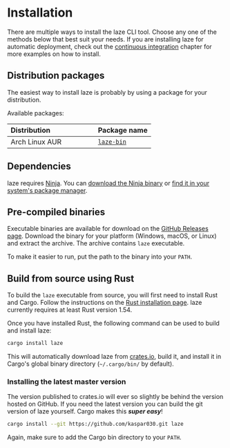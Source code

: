 # Installation

There are multiple ways to install the laze CLI tool.
Choose any one of the methods below that best suit your needs.
If you are installing laze for automatic deployment, check out the [continuous integration] chapter for more examples on how to install.

[continuous integration]: ../continuous-integration.md

## Distribution packages

The easiest way to install laze is probably by using a package for your
distribution.

Available packages:

| Distribution &nbsp; &nbsp; &nbsp; &nbsp; &nbsp; &nbsp; &nbsp; &nbsp; &nbsp; &nbsp; &nbsp;   | Package name |
|----------------|--------------|
| Arch Linux AUR | [`laze-bin`](https://aur.archlinux.org/packages/laze-bin)   |

## Dependencies

laze requires [Ninja](https://ninja-build.org). You can [download the Ninja binary](https://github.com/ninja-build/ninja/releases) or [find it in your system's package manager](https://github.com/ninja-build/ninja/wiki/Pre-built-Ninja-packages).

## Pre-compiled binaries

Executable binaries are available for download on the [GitHub Releases page][releases].
Download the binary for your platform (Windows, macOS, or Linux) and extract
the archive. The archive contains `laze` executable.

To make it easier to run, put the path to the binary into your `PATH`.

[releases]: https://github.com/kaspar030/laze/releases

## Build from source using Rust

To build the `laze` executable from source, you will first need to install Rust and Cargo.
Follow the instructions on the [Rust installation page].
laze currently requires at least Rust version 1.54.

Once you have installed Rust, the following command can be used to build and install laze:

```sh
cargo install laze
```

This will automatically download laze from [crates.io], build it, and install it in Cargo's global binary directory (`~/.cargo/bin/` by default).

[rust installation page]: https://www.rust-lang.org/tools/install
[crates.io]: https://crates.io/

### Installing the latest master version

The version published to crates.io will ever so slightly be behind the version hosted on GitHub.
If you need the latest version you can build the git version of laze yourself.
Cargo makes this **_super easy_**!

```sh
cargo install --git https://github.com/kaspar030.git laze
```

Again, make sure to add the Cargo bin directory to your `PATH`.
